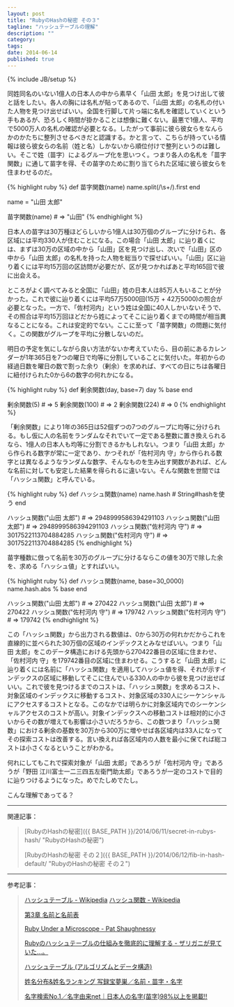 ```yaml
---
layout: post
title: "RubyのHashの秘密 その３"
tagline: "ハッシュテーブルの理解"
description: ""
category: 
tags: 
date: 2014-06-14
published: true
---
```

{% include JB/setup %}

同姓同名のいない1億人の日本人の中から素早く「山田 太郎」を見つけ出して彼と話をしたい。各人の胸には名札が貼ってあるので、「山田 太郎」の名札の付いた人物を見つけ出せばいい。全国を行脚して片っ端に名札を確認していくという手もあるが、恐ろしく時間が掛かることは想像に難くない。最悪で1億人、平均で5000万人の名札の確認が必要となる。したがって事前に彼ら彼女らをなんらかのかたちに整列させるべきだと認識する。かと言って、こちらが持っている情報は彼ら彼女らの名前（姓と名）しかないから順位付けで整列というのは難しい。そこで姓（苗字）によるグループ化を思いつく。つまり各人の名札を「苗字関数」に通して苗字を得、その苗字のために割り当てられた区域に彼ら彼女らを住まわせるのだ。

{% highlight ruby %}
def 苗字関数(name)
  name.split(/\s+/).first
end

name = "山田 太郎"

苗字関数(name) # => "山田"
{% endhighlight %}

日本人の苗字は30万種ほどらしいから1億人は30万個のグループに分けられ、各区域には平均330人が住むことになる。この場合「山田 太郎」に辿り着くには、まずは30万の区域の中から「山田」区を見つけ出し、次いで「山田」区の中から「山田 太郎」の名札を持った人物を総当りで探せばいい。「山田」区に辿り着くには平均15万回の区訪問が必要だが、区が見つかればあと平均165回で彼に出会える。

ところがよく調べてみると全国に「山田」姓の日本人は85万人もいることが分かった。これで彼に辿り着くには平均57万5000回(15万 + 42万5000)の照合が必要となった。一方で、「佐村河内」という姓は全国に40人しかいないそうで、その照合は平均15万回ほどだから姓によってそこに辿り着くまでの時間が相当異なることになる。これは安定的でない。ここに至って「苗字関数」の問題に気付く。この関数がグループを平均に分散しないのだ。

明日の予定を気にしながら良い方法がないか考えていたら、目の前にあるカレンダーが1年365日を7つの曜日で均等に分割していることに気付いた。年初からの経過日数を曜日の数で割った余り（剰余）を求めれば、すべての日にちは各曜日に紐付けられた0から6の数字の何れかになる。

{% highlight ruby %}
def 剰余関数(day, base=7)
  day % base
end

剰余関数(5) # => 5
剰余関数(100) # => 2
剰余関数(224) # => 0
{% endhighlight %}

「剰余関数」により1年の365日は52個ずつの7つのグループに均等に分けられる。もし仮に人の名前をランダムなそれでいて一定である整数に置き換えられるなら、1億人の日本人も均等に分割できるかもしれない。つまり「山田 太郎」から作られる数字が常に一定であり、かつそれが「佐村河内 守」から作られる数字とは異なるようなランダムな数字、そんなものを生み出す関数があれば、どんな名前に対しても安定した結果を得られるに違いない。そんな関数を世間では「ハッシュ関数」と呼んでいる。

{% highlight ruby %}
def ハッシュ関数(name)
  name.hash # String#hashを使う
end

ハッシュ関数("山田 太郎") # => 2948999586394291103
ハッシュ関数("山田 太郎") # => 2948999586394291103
ハッシュ関数("佐村河内 守") # => 3017522113704884285
ハッシュ関数("佐村河内 守") # => 3017522113704884285
{% endhighlight %}

苗字種数に倣って名前を30万のグループに分けるならこの値を30万で除した余を、求める「ハッシュ値」とすればいい。

{% highlight ruby %}
def ハッシュ関数(name, base=30_0000)
  name.hash.abs % base
end

ハッシュ関数("山田 太郎") # => 270422
ハッシュ関数("山田 太郎") # => 270422
ハッシュ関数("佐村河内 守") # => 179742
ハッシュ関数("佐村河内 守") # => 179742
{% endhighlight %}

この「ハッシュ関数」から出力される数値は、0から30万の何れかだからこれを直線的に並べられた30万個の区域のインデックスとみなせばいい。つまり「山田 太郎」をこのデータ構造における先頭から270422番目の区域に住まわせ、「佐村河内 守」を179742番目の区域に住まわせる。こうすると「山田 太郎」に辿り着くには名前に「ハッシュ関数」を適用してハッシュ値を得、それが示すインデックスの区域に移動してそこに住んでいる330人の中から彼を見つけ出せばいい。これで彼を見つけるまでのコストは、「ハッシュ関数」を求めるコスト、対象区域のインデックスに移動するコスト、対象区域の330人にシーケンシャルにアクセスするコストとなる。このなかでは明らかに対象区域内でのシーケンシャルアクセスのコストが高い。対象インデックスへの移動コストは相対的に小さいからその数が増えても影響は小さいだろうから、この数つまり「ハッシュ関数」における剰余の基数を30万から300万に増やせば各区域内は33人になってその探索コストは改善する。言い換えれば各区域内の人数を最小に保てれば総コストは小さくなるということがわかる。

何れにしてもこれで探索対象が「山田 太郎」であろうが「佐村河内 守」であろうが「野田 江川富士一二三四五左衛門助太郎」であろうが一定のコストで目的に辿りつけるようになった。めでたしめでたし。


こんな理解であってる？


---

関連記事：

> [RubyのHashの秘密]({{ BASE_PATH }}/2014/06/11/secret-in-rubys-hash/ "RubyのHashの秘密")
>
> [RubyのHashの秘密 その２]({{ BASE_PATH }}/2014/06/12/fib-in-hash-default/ "RubyのHashの秘密 その２")

---

参考記事：

> [ハッシュテーブル - Wikipedia](http://ja.wikipedia.org/wiki/%E3%83%8F%E3%83%83%E3%82%B7%E3%83%A5%E3%83%86%E3%83%BC%E3%83%96%E3%83%AB "ハッシュテーブル - Wikipedia")
> [ハッシュ関数 - Wikipedia](http://ja.wikipedia.org/wiki/%E3%83%8F%E3%83%83%E3%82%B7%E3%83%A5%E9%96%A2%E6%95%B0 "ハッシュ関数 - Wikipedia")
> 
> [第3章 名前と名前表](http://i.loveruby.net/ja/rhg/book/name.html "第3章 名前と名前表")
> 
> [Ruby Under a Microscope - Pat Shaughnessy](http://patshaughnessy.net/ruby-under-a-microscope "Ruby Under a Microscope - Pat Shaughnessy")
> 
> [Rubyのハッシュテーブルの仕組みを徹底的に理解する - ザリガニが見ていた...。](http://d.hatena.ne.jp/zariganitosh/20090716/1247709137 "Rubyのハッシュテーブルの仕組みを徹底的に理解する - ザリガニが見ていた...。")
> 
> [ハッシュテーブル (アルゴリズムとデータ構造)](http://ufcpp.net/study/algorithm/col_hash.html "ハッシュテーブル (アルゴリズムとデータ構造)")
> 
> [姓名分布&姓名ランキング 写録宝夢巣／名前・苗字・名字](http://www2.nipponsoft.co.jp/bldoko/ "姓名分布&姓名ランキング 写録宝夢巣／名前・苗字・名字")
> 
> [名字検索No.1／名字由来net｜日本人の名字(苗字)98%以上を掲載!!](http://myoji-yurai.net/ "名字検索No.1／名字由来net｜日本人の名字(苗字)98%以上を掲載!!")

